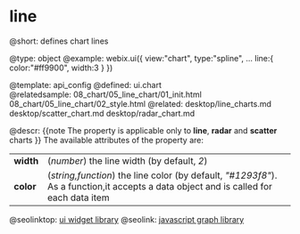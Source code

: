 line
=============


@short:
	defines chart lines

@type: object
@example:
webix.ui({
	view:"chart",
    type:"spline",
    ...
	line:{
		color:"#ff9900",
		width:3
	} 
})


@template:	api_config
@defined:	ui.chart	
@relatedsample:
	08_chart/05_line_chart/01_init.html
	08_chart/05_line_chart/02_style.html
@related: 
	desktop/line_charts.md
    desktop/scatter_chart.md
    desktop/radar_chart.md
	
@descr:
{{note
The property is applicable only to **line**, **radar** and **scatter** charts
}}
The available attributes of the property are:
<table class="webixdoc_links">
	<tbody>
		<tr>
			<td class="webixdoc_links0"> <b>width</b> </td>
			<td>(<i>number</i>) the line width (by default, <i>2</i>)</td>
		</tr>
		<tr>
			<td class="webixdoc_links0"><b>color</b></td>
			<td>(<i>string,function</i>) the line color (by default, <i>"#1293f8"</i>).<br> As a function,it accepts a data object and is called for each data item</td>
		</tr>
</tbody>
</table>



@seolinktop: [ui widget library](https://webix.com)
@seolink: [javascript graph library](https://webix.com/widget/charts/)